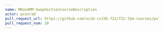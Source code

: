 ```yaml
---
name: MKandMM-SwapSectionCourseDescription
actor: pconrad
pull_request_url: https://github.com/ucsb-cs156-f22/f22-7pm-courses/pull/10
pull_request_num: 10
---
```

